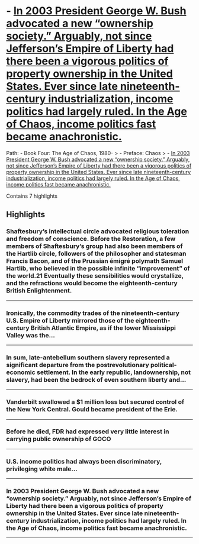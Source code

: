 # - [In 2003 President George W. Bush advocated a new “ownership society.” Arguably, not since Jefferson’s Empire of Liberty had there been a vigorous politics of property ownership in the United States. Ever since late nineteenth-century industrialization, income politics had largely ruled. In the Age of Chaos, income politics fast became anachronistic.](https://app.tana.inc?nodeid=xJrjf2vv56ji)

Path: - Book Four: The Age of Chaos, 1980- > - Preface: Chaos > - [In 2003 President George W. Bush advocated a new “ownership society.” Arguably, not since Jefferson’s Empire of Liberty had there been a vigorous politics of property ownership in the United States. Ever since late nineteenth-century industrialization, income politics had largely ruled. In the Age of Chaos, income politics fast became anachronistic.](https://app.tana.inc?nodeid=xJrjf2vv56ji)

Contains 7 highlights

## Highlights

### Shaftesbury’s intellectual circle advocated religious toleration and freedom of conscience. Before the Restoration, a few members of Shaftesbury’s group had also been members of the Hartlib circle, followers of the philosopher and statesman Francis Bacon, and of the Prussian émigré polymath Samuel Hartlib, who believed in the possible infinite “improvement” of the world.21 Eventually these sensibilities would crystallize, and the refractions would become the eighteenth-century British Enlightenment.  
---

### Ironically, the commodity trades of the nineteenth-century U.S. Empire of Liberty mirrored those of the eighteenth-century British Atlantic Empire, as if the lower Mississippi Valley was the…  
---

### In sum, late-antebellum southern slavery represented a significant departure from the postrevolutionary political-economic settlement. In the early republic, landownership, not slavery, had been the bedrock of even southern liberty and…  
---

### Vanderbilt swallowed a $1 million loss but secured control of the New York Central. Gould became president of the Erie.  
---

### Before he died, FDR had expressed very little interest in carrying public ownership of GOCO  
---

### U.S. income politics had always been discriminatory, privileging white male…  
---

### In 2003 President George W. Bush advocated a new “ownership society.” Arguably, not since Jefferson’s Empire of Liberty had there been a vigorous politics of property ownership in the United States. Ever since late nineteenth-century industrialization, income politics had largely ruled. In the Age of Chaos, income politics fast became anachronistic.  
---

